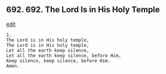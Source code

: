 
## 692.  692. The Lord Is in His Holy Temple
[edit](https://docs.google.com/document/d/1%2Dppt5uvB9z8j3GIsEUFIMlbXZlK1IdZ4/edit?mode=html)



    1.
    The Lord is in His holy temple,
    The Lord is in His holy temple,
    Let all the earth keep silence,
    Let all the earth keep silence, before Him,
    Keep silence, keep silence, before Him.
    Amen.
